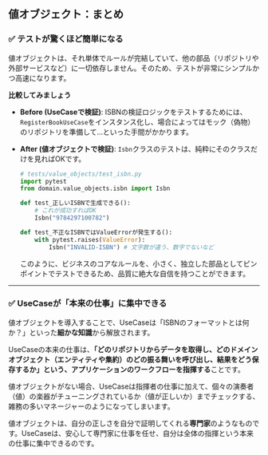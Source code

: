 ## 値オブジェクト：まとめ

### ✅ テストが驚くほど簡単になる

値オブジェクトは、それ単体でルールが完結していて、他の部品（リポジトリや外部サービスなど）に一切依存しません。そのため、テストが非常にシンプルかつ高速になります。

**比較してみましょう**

  * **Before (UseCaseで検証)**:
    ISBNの検証ロジックをテストするためには、`RegisterBookUseCase`をインスタンス化し、場合によってはモック（偽物）のリポジトリを準備して…といった手間がかかります。

  * **After (値オブジェクトで検証)**:
    `Isbn`クラスのテストは、純粋にそのクラスだけを見ればOKです。

    ```python
    # tests/value_objects/test_isbn.py
    import pytest
    from domain.value_objects.isbn import Isbn

    def test_正しいISBNで生成できる():
        # これが成功すればOK
        Isbn("9784297100782")

    def test_不正なISBNではValueErrorが発生する():
        with pytest.raises(ValueError):
            Isbn("INVALID-ISBN") # 文字数が違う、数字でないなど
    ```

    このように、ビジネスのコアなルールを、小さく、独立した部品としてピンポイントでテストできるため、品質に絶大な自信を持つことができます。

-----

### ✅ UseCaseが「本来の仕事」に集中できる

値オブジェクトを導入することで、UseCaseは「ISBNのフォーマットとは何か？」といった**細かな知識**から解放されます。

UseCaseの本来の仕事は、**「どのリポジトリからデータを取得し、どのドメインオブジェクト（エンティティや集約）のどの振る舞いを呼び出し、結果をどう保存するか」という、アプリケーションのワークフローを指揮する**ことです。

値オブジェクトがない場合、UseCaseは指揮者の仕事に加えて、個々の演奏者（値）の楽器がチューニングされているか（値が正しいか）までチェックする、雑務の多いマネージャーのようになってしまいます。

値オブジェクトは、自分の正しさを自分で証明してくれる**専門家**のようなものです。UseCaseは、安心して専門家に仕事を任せ、自分は全体の指揮という本来の仕事に集中できるのです。
